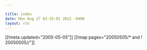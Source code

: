 ```yaml
---

title: index
date: Mon Aug 27 03:35:01 2012 -0400
layout: rut
---
```


[[!meta updated="2005-05-05"]]
[[!map pages="20050505/* and ! 20050505/*/*"]]
